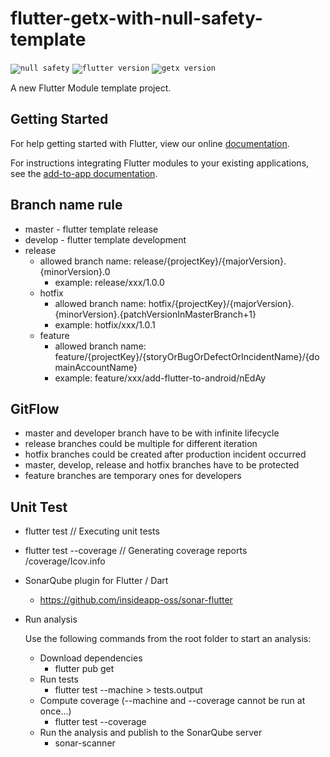 # flutter-getx-with-null-safety-template

<code>![null safety](https://img.shields.io/badge/null-safety-blue)</code>
<code>![flutter version](https://img.shields.io/badge/flutter-3.x-blue)</code>
<code>![getx version](https://img.shields.io/badge/getx-4.x-blue)</code>

A new Flutter Module template project.

## Getting Started

For help getting started with Flutter, view our online
[documentation](https://flutter.dev/).

For instructions integrating Flutter modules to your existing applications,
see the [add-to-app documentation](https://flutter.dev/docs/development/add-to-app).

## Branch name rule

- master - flutter template release
- develop - flutter template development
- release
    - allowed branch name: release/{projectKey}/{majorVersion}.{minorVersion}.0
        - example: release/xxx/1.0.0
    - hotfix
        - allowed branch name: hotfix/{projectKey}/{majorVersion}.{minorVersion}.{patchVersionInMasterBranch+1}
        - example: hotfix/xxx/1.0.1
    - feature
        - allowed branch name: feature/{projectKey}/{storyOrBugOrDefectOrIncidentName}/{domainAccountName}
        - example: feature/xxx/add-flutter-to-android/nEdAy

## GitFlow

- master and developer branch have to be with infinite lifecycle
- release branches could be multiple for different iteration
- hotfix branches could be created after production incident occurred
- master, develop, release and hotfix branches have to be protected
- feature branches are temporary ones for developers


## Unit Test

- flutter test // Executing unit tests

- flutter test --coverage // Generating coverage reports /coverage/Icov.info

- SonarQube plugin for Flutter / Dart

    - https://github.com/insideapp-oss/sonar-flutter

- Run analysis

  Use the following commands from the root folder to start an analysis:

    - Download dependencies
        - flutter pub get
    - Run tests
        - flutter test --machine > tests.output
    - Compute coverage (--machine and --coverage cannot be run at once...)
        - flutter test --coverage
    - Run the analysis and publish to the SonarQube server
        - sonar-scanner
